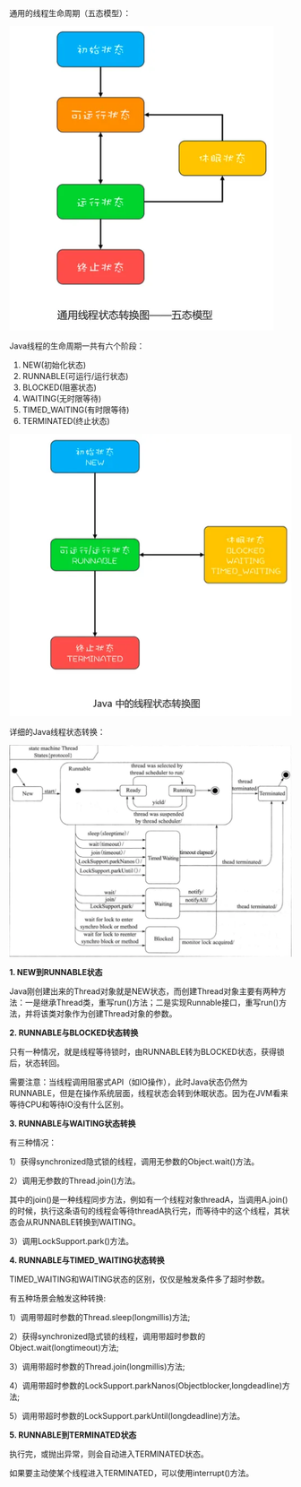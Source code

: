 
通用的线程生命周期（五态模型）：

![](assets/Java线程生命周期/通用线程生命周期.webp)

Java线程的生命周期一共有六个阶段：

1. NEW(初始化状态)
2. RUNNABLE(可运行/运行状态)
3. BLOCKED(阻塞状态)
4. WAITING(无时限等待)
5. TIMED_WAITING(有时限等待)
6. TERMINATED(终止状态)

![](assets/Java线程生命周期/Java线程生命周期.webp)

详细的Java线程状态转换：

![](assets/Java线程生命周期/Java线程状态转换.webp)

**1. NEW到RUNNABLE状态**

Java刚创建出来的Thread对象就是NEW状态，而创建Thread对象主要有两种方法：一是继承Thread类，重写run()方法；二是实现Runnable接口，重写run()方法，并将该类对象作为创建Thread对象的参数。

**2. RUNNABLE与BLOCKED状态转换**

只有一种情况，就是线程等待锁时，由RUNNABLE转为BLOCKED状态，获得锁后，状态转回。

需要注意：当线程调用阻塞式API（如IO操作），此时Java状态仍然为RUNNABLE，但是在操作系统层面，线程状态会转到休眠状态。因为在JVM看来等待CPU和等待IO没有什么区别。

**3. RUNNABLE与WAITING状态转换**

有三种情况：

1）获得synchronized隐式锁的线程，调用无参数的Object.wait()方法。

2）调用无参数的Thread.join()方法。

其中的join()是一种线程同步方法，例如有一个线程对象threadA，当调用A.join()的时候，执行这条语句的线程会等待threadA执行完，而等待中的这个线程，其状态会从RUNNABLE转换到WAITING。

3）调用LockSupport.park()方法。

**4. RUNNABLE与TIMED_WAITING状态转换**

TIMED_WAITING和WAITING状态的区别，仅仅是触发条件多了超时参数。

有五种场景会触发这种转换:

1）调用带超时参数的Thread.sleep(longmillis)方法;

2）获得synchronized隐式锁的线程，调用带超时参数的Object.wait(longtimeout)方法;

3）调用带超时参数的Thread.join(longmillis)方法;

4）调用带超时参数的LockSupport.parkNanos(Objectblocker,longdeadline)方法;

5）调用带超时参数的LockSupport.parkUntil(longdeadline)方法。

**5. RUNNABLE到TERMINATED状态**

执行完，或抛出异常，则会自动进入TERMINATED状态。

如果要主动使某个线程进入TERMINATED，可以使用interrupt()方法。
